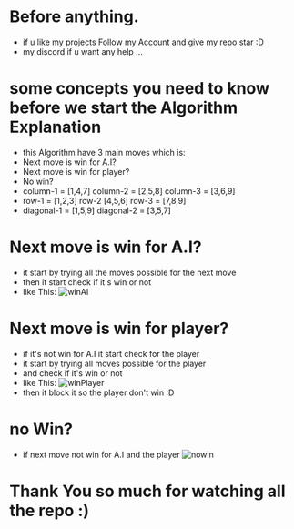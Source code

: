 # Before anything.
- if u like my projects Follow my Account and give my repo star :D
- my discord if u want any help ...

# some concepts you need to know before we start the Algorithm Explanation
- this Algorithm have 3 main moves which is:
- Next move is win for A.I?
- Next move is win for player?
- No win?
- column-1 = [1,4,7] column-2 = [2,5,8] column-3 = [3,6,9]
- row-1 = [1,2,3] row-2 [4,5,6] row-3 = [7,8,9]
- diagonal-1 = [1,5,9] diagonal-2 = [3,5,7]

# Next move is win for A.I?
- it start by trying all the moves possible for the next move
- then it start check if it's win or not
- like This:
![winAI](NestMoveWin.png)

# Next move is win for player?
- if it's not win for A.I it start check for the player
- it start by trying all moves possible for the player
- and check if it's win or not
- like This:
![winPlayer](WinForPlayer.png)
- then it block it so the player don't win :D

# no Win?
- if next move not win for A.I and the player
![nowin](NoWin.png)

# Thank You so much for watching all the repo :)
